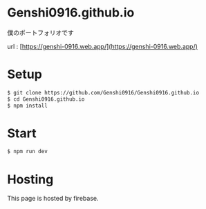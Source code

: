 # Genshi0916.github.io

僕のポートフォリオです

url : [https://genshi-0916.web.app/](https://genshi-0916.web.app/)
# Setup
 
```bash
$ git clone https://github.com/Genshi0916/Genshi0916.github.io
$ cd Genshi0916.github.io
$ npm install
``` 
# Start

```bash
$ npm run dev
```
# Hosting

This page is hosted by firebase.